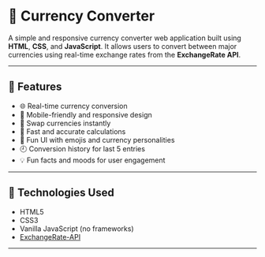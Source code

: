 # 💱 Currency Converter

A simple and responsive currency converter web application built using **HTML**, **CSS**, and **JavaScript**. It allows users to convert between major currencies using real-time exchange rates from the **ExchangeRate API**.

---

## 🔧 Features

- 🌐 Real-time currency conversion
- 📲 Mobile-friendly and responsive design
- 🔄 Swap currencies instantly
- 🧮 Fast and accurate calculations
- 🎉 Fun UI with emojis and currency personalities
- 🕘 Conversion history for last 5 entries
- 💡 Fun facts and moods for user engagement

---

## 🚀 Technologies Used

- HTML5
- CSS3
- Vanilla JavaScript (no frameworks)
- [ExchangeRate-API](https://www.exchangerate-api.com/)

---

